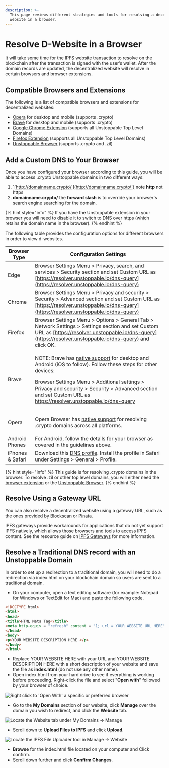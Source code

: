 ```yaml
---
description: >-
  This page reviews different strategies and tools for resolving a decentralized
  website in a browser.
---
```


# Resolve D-Website in a Browser

It will take some time for the IPFS website transaction to resolve on the blockchain after the transaction is signed with the user’s wallet. After the domain records are updated, the decentralized website will resolve in certain browsers and browser extensions.

## Compatible Browsers and Extensions

The following is a list of compatible browsers and extensions for decentralized websites:

* [Opera](https://unstoppabledomains.com/opera) for desktop and mobile (supports .crypto)
* [Brave](https://unstoppabledomains.com/brave\_pa) for desktop and mobile (supports .crypto)
* [Google Chrome Extension](https://chrome.google.com/webstore/detail/unstoppable-extension/beelkklmblgdljamcmoffgfbdddfpnnl?hl=en-US\&authuser=0) (supports all Unstoppable Top Level Domains)
* [Firefox Extension](https://addons.mozilla.org/en-US/firefox/addon/unstoppable-extension/) (supports all Unstoppable Top Level Domains)
* [Unstoppable Browser](https://unstoppabledomains.com/browser) (supports .crypto and .zil)

## Add a Custom DNS to Your Browser

Once you have configured your browser according to this guide, you will be able to access .crypto Unstoppable domains in two different ways:

1. \`[http://domainname.crypto\`](http://domainname.crypto\`) note **http** not https
2. **domainname.crypto/** the **forward slash** is to override your browser's search engine searching for the domain.

{% hint style="info" %}
If you have the Unstoppable extension in your browser you will need to disable it to switch to DNS over https (which retains the domain name in the browser).
{% endhint %}

The following table provides the configuration options for different browsers in order to view d-websites.

| Browser Type     | Configuration Settings                                                                                                                                                                                                                                                                                                                                                                                                                                                              |
| ---------------- | ----------------------------------------------------------------------------------------------------------------------------------------------------------------------------------------------------------------------------------------------------------------------------------------------------------------------------------------------------------------------------------------------------------------------------------------------------------------------------------- |
| Edge             | Browser Settings Menu > Privacy, search, and services > Security section and set Custom URL as [https://resolver.unstoppable.io/dns-query](https://resolver.unstoppable.io/dns-query)                                                                                                                                                                                                                                                                                               |
| Chrome           | Browser Settings Menu > Privacy and security > Security > Advanced section and set Custom URL as [https://resolver.unstoppable.io/dns-query](https://resolver.unstoppable.io/dns-query)                                                                                                                                                                                                                                                                                             |
| Firefox          | Browser Settings Menu > Options > General Tab > Network Settings > Settings section and set Custom URL as [https://resolver.unstoppable.io/dns-query](https://resolver.unstoppable.io/dns-query) and click OK.                                                                                                                                                                                                                                                                      |
| Brave            | <p>NOTE: Brave has <a href="https://support.unstoppabledomains.com/support/solutions/articles/48001188302-ultimate-user-guide#surfdweb">native support</a> for desktop and Android (iOS to follow). Follow these steps for other devices:</p><p></p><p>Browser Settings Menu > Additional settings > Privacy and security > Security > Advanced section and set Custom URL as <a href="https://resolver.unstoppable.io/dns-query">https://resolver.unstoppable.io/dns-query</a></p> |
| Opera            | <p></p><p>Opera Browser has <a href="https://unstoppabledomains.com/blog/opera-helloweb3">native support</a> for resolving .crypto domains across all platforms.</p>                                                                                                                                                                                                                                                                                                                |
| Android Phones   | For Android, follow the details for your browser as covered in the guidelines above.                                                                                                                                                                                                                                                                                                                                                                                                |
| iPhones & Safari | Download this [DNS profile](https://gist.github.com/mvwi/52b1f51786e95e791bc44c00ddeb4d85/raw/9315fc9172a7b2dd91dd849a8cb3bbe3295362a9/cloudflare-https.mobileconfig). Install the profile in Safari under Settings > General > Profile.                                                                                                                                                                                                                                            |

{% hint style="info" %}
This guide is for resolving .crypto domains in the browser. To resolve .zil or other top level domains, you will either need the [browser extension](https://unstoppabledomains.com/extension) or the [Unstoppable Browser](https://unstoppabledomains.com/browser).
{% endhint %}

## Resolve Using a Gateway URL

You can also resolve a decentralized website using a gateway URL, such as the ones provided by [Blockscan](http://blockscan.com) or [Pinata](https://docs.pinata.cloud/gateways/dedicated-gateways).&#x20;

IPFS gateways provide workarounds for applications that do not yet support IPFS natively, which allows those browsers and tools to access IPFS content. See the resource guide on [IPFS Gateways](https://docs.ipfs.io/concepts/ipfs-gateway/#overview) for more information.

## **Resolve a Traditional DNS record with an Unstoppable Domain**

In order to set up a redirection to a traditional domain, you will need to do a redirection via index.html on your blockchain domain so users are sent to a traditional domain.&#x20;

* On your computer, open a text editing software (for example: Notepad for Windows or TextEdit for Mac) and paste the following code.

```html
<!DOCTYPE html>
<html>
<head>
<title>HTML Meta Tag</title>
<meta http-equiv = "refresh" content = "1; url = YOUR WEBSITE URL HERE" />
</head>
<body>
<p>YOUR WEBSITE DESCRIPTION HERE </p>
</body>
</html>
```

* Replace YOUR WEBSITE HERE with your URL and YOUR WEBSITE DESCRIPTION HERE with a short description of your website and save the file as **index.html** (do not use any other name).
* Open index.html from your hard drive to see if everything is working before proceeding. Right-click the file and select "**Open with**" followed by your browser of choice.&#x20;

![Right click to 'Open With' a specific or preferred browser](../.gitbook/assets/open-with-specific-browser.png)

* Go to the **My Domains** section of our website, click **Manage** over the domain you wish to redirect, and click the **Website** tab.

![Locate the Website tab under My Domains -> Manage](../.gitbook/assets/website-tab-manage-domains-version2.png)

* Scroll down to **Upload Files to IPFS** and click **Upload**.

![Locate the IPFS File Uploader tool in Manage -> Website](../.gitbook/assets/ipfs-file-uploader.png)

* **Browse** for the index.html file located on your computer and Click confirm.
* Scroll down further and click **Confirm Changes**.
